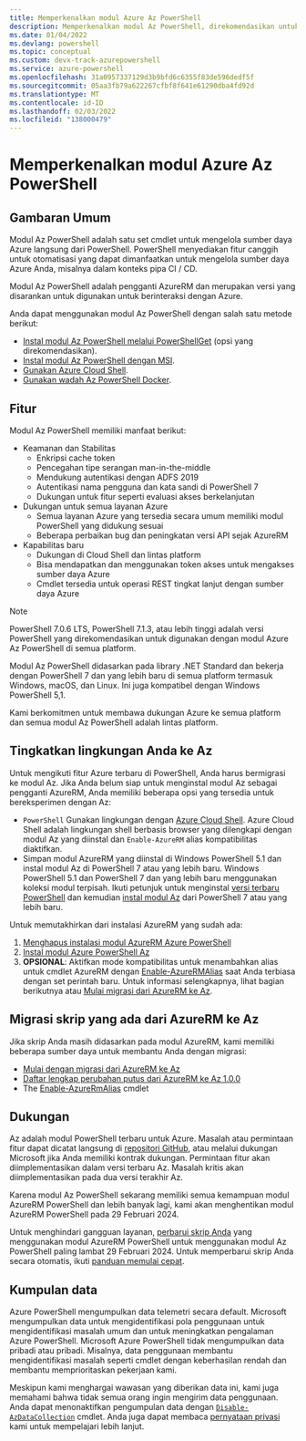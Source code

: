 ```yaml
---
title: Memperkenalkan modul Azure Az PowerShell
description: Memperkenalkan modul Az PowerShell, direkomendasikan untuk berinteraksi dengan Azure, dan penggantian modul AzureRM PowerShell.
ms.date: 01/04/2022
ms.devlang: powershell
ms.topic: conceptual
ms.custom: devx-track-azurepowershell
ms.service: azure-powershell
ms.openlocfilehash: 31a0957337129d3b9bfd6c6355f83de596dedf5f
ms.sourcegitcommit: 05aa3fb79a622267cfbf8f641e61290dba4fd92d
ms.translationtype: MT
ms.contentlocale: id-ID
ms.lasthandoff: 02/03/2022
ms.locfileid: "138000479"
---
```

# <a name="introducing-the-azure-az-powershell-module"></a>Memperkenalkan modul Azure Az PowerShell

## <a name="overview"></a>Gambaran Umum

Modul Az PowerShell adalah satu set cmdlet untuk mengelola sumber daya Azure langsung dari PowerShell.
PowerShell menyediakan fitur canggih untuk otomatisasi yang dapat dimanfaatkan untuk mengelola sumber daya Azure Anda, misalnya dalam konteks pipa CI / CD.

Modul Az PowerShell adalah pengganti AzureRM dan merupakan versi yang disarankan untuk digunakan untuk berinteraksi dengan Azure.

Anda dapat menggunakan modul Az PowerShell dengan salah satu metode berikut:

* [Instal modul Az PowerShell melalui PowerShellGet](install-az-ps.md) (opsi yang direkomendasikan).
* [Instal modul Az PowerShell dengan MSI](install-az-ps-msi.md).
* [Gunakan Azure Cloud Shell](/azure/cloud-shell/overview).
* [Gunakan wadah Az PowerShell Docker](azureps-in-docker.md).

## <a name="features"></a>Fitur

Modul Az PowerShell memiliki manfaat berikut:

* Keamanan dan Stabilitas
  * Enkripsi cache token
  * Pencegahan tipe serangan man-in-the-middle
  * Mendukung autentikasi dengan ADFS 2019
  * Autentikasi nama pengguna dan kata sandi di PowerShell 7
  * Dukungan untuk fitur seperti evaluasi akses berkelanjutan
* Dukungan untuk semua layanan Azure
  * Semua layanan Azure yang tersedia secara umum memiliki modul PowerShell yang didukung sesuai
  * Beberapa perbaikan bug dan peningkatan versi API sejak AzureRM
* Kapabilitas baru
  * Dukungan di Cloud Shell dan lintas platform
  * Bisa mendapatkan dan menggunakan token akses untuk mengakses sumber daya Azure
  * Cmdlet tersedia untuk operasi REST tingkat lanjut dengan sumber daya Azure

> [!NOTE]
> PowerShell 7.0.6 LTS, PowerShell 7.1.3, atau lebih tinggi adalah versi PowerShell yang direkomendasikan untuk digunakan dengan modul Azure Az PowerShell di semua platform.

Modul Az PowerShell didasarkan pada library .NET Standard dan bekerja dengan PowerShell 7 dan yang lebih baru di semua platform termasuk Windows, macOS, dan Linux. Ini juga kompatibel dengan Windows PowerShell 5,1.

Kami berkomitmen untuk membawa dukungan Azure ke semua platform dan semua modul Az PowerShell adalah lintas platform.

## <a name="upgrade-your-environment-to-az"></a>Tingkatkan lingkungan Anda ke Az

Untuk mengikuti fitur Azure terbaru di PowerShell, Anda harus bermigrasi ke modul Az. Jika Anda belum siap untuk menginstal modul Az sebagai pengganti AzureRM, Anda memiliki beberapa opsi yang tersedia untuk bereksperimen dengan Az:

* `PowerShell` Gunakan lingkungan dengan [Azure Cloud Shell](/azure/cloud-shell/overview). Azure Cloud Shell adalah lingkungan shell berbasis browser yang dilengkapi dengan modul Az yang diinstal dan `Enable-AzureRM` alias kompatibilitas diaktifkan.
* Simpan modul AzureRM yang diinstal di Windows PowerShell 5.1 dan instal modul Az di PowerShell 7 atau yang lebih baru. Windows PowerShell 5.1 dan PowerShell 7 dan yang lebih baru menggunakan koleksi modul terpisah. Ikuti petunjuk untuk menginstal [versi terbaru PowerShell](/powershell/scripting/install/installing-powershell) dan kemudian [instal modul Az](install-az-ps.md) dari PowerShell 7 atau yang lebih baru.

Untuk memutakhirkan dari instalasi AzureRM yang sudah ada:

1. [Menghapus instalasi modul AzureRM Azure PowerShell](/powershell/azure/uninstall-az-ps#uninstall-the-azurerm-module)
1. [Instal modul Azure PowerShell Az](install-az-ps.md)
1. **OPSIONAL**: Aktifkan mode kompatibilitas untuk menambahkan alias untuk cmdlet AzureRM dengan [Enable-AzureRMAlias](/powershell/module/az.accounts/enable-azurermalias) saat Anda terbiasa dengan set perintah baru. Untuk informasi selengkapnya, lihat bagian berikutnya atau [Mulai migrasi dari AzureRM ke Az](migrate-from-azurerm-to-az.md).

## <a name="migrate-existing-scripts-from-azurerm-to-az"></a>Migrasi skrip yang ada dari AzureRM ke Az

Jika skrip Anda masih didasarkan pada modul AzureRM, kami memiliki beberapa sumber daya untuk membantu Anda dengan migrasi:

* [Mulai dengan migrasi dari AzureRM ke Az](migrate-from-azurerm-to-az.md)
* [Daftar lengkap perubahan putus dari AzureRM ke Az 1.0.0](migrate-az-1.0.0.md)
* The [Enable-AzureRmAlias](/powershell/module/az.accounts/enable-azurermalias) cmdlet

## <a name="supportability"></a>Dukungan

Az adalah modul PowerShell terbaru untuk Azure. Masalah atau permintaan fitur dapat dicatat langsung di [repositori GitHub](https://github.com/Azure/azure-powershell), atau melalui dukungan Microsoft jika Anda memiliki kontrak dukungan. Permintaan fitur akan diimplementasikan dalam versi terbaru Az. Masalah kritis akan diimplementasikan pada dua versi terakhir Az.

Karena modul Az PowerShell sekarang memiliki semua kemampuan modul AzureRM PowerShell dan lebih banyak lagi, kami akan menghentikan modul AzureRM PowerShell pada 29 Februari 2024.

Untuk menghindari gangguan layanan, [perbarui skrip Anda](https://aka.ms/azpsmigrate) yang menggunakan modul AzureRM PowerShell untuk menggunakan modul Az PowerShell paling lambat 29 Februari 2024. Untuk memperbarui skrip Anda secara otomatis, ikuti [panduan memulai cepat](/powershell/azure/quickstart-migrate-azurerm-to-az-automatically).

## <a name="data-collection"></a>Kumpulan data

Azure PowerShell mengumpulkan data telemetri secara default. Microsoft mengumpulkan data untuk mengidentifikasi pola penggunaan untuk mengidentifikasi masalah umum dan untuk meningkatkan pengalaman Azure PowerShell.
Microsoft Azure PowerShell tidak mengumpulkan data pribadi atau pribadi. Misalnya, data penggunaan membantu mengidentifikasi masalah seperti cmdlet dengan keberhasilan rendah dan membantu memprioritaskan pekerjaan kami.

Meskipun kami menghargai wawasan yang diberikan data ini, kami juga memahami bahwa tidak semua orang ingin mengirim data penggunaan. Anda dapat menonaktifkan pengumpulan data dengan [`Disable-AzDataCollection`](/powershell/module/az.accounts/disable-azdatacollection) cmdlet. Anda juga dapat membaca [pernyataan privasi](https://privacy.microsoft.com/privacystatement) kami untuk mempelajari lebih lanjut.
